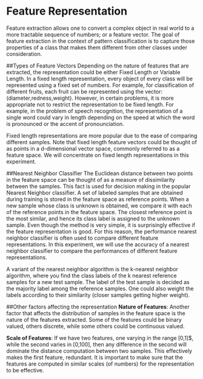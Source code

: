 # Feature Representation
Feature extraction allows one to convert a complex object in real world to a more tractable sequence of numbers; or a feature vector. The goal of feature extraction in the context of pattern classification is to capture those properties of a class that makes them different from other classes under consideration.

##Types of Feature Vectors
Depending on the nature of features that are extracted, the representation could be either Fixed Length or Variable Length. In a fixed length representation, every object of every class will be represented using a fixed set of numbers. For example, for classification of different fruits, each fruit can be represented using the vector: (diameter,redness,weight). However, in certain problems, it is more appropriate not to restrict the representation to be fixed length. For example, in the problem of speech recognition, the representation of a single word could vary in length depending on the speed at which the word is pronounced or the accent of pronounciation.

Fixed length representations are more popular due to the ease of comparing different samples. Note that fixed length feature vectors could be thought of as points in a d-dimensional vector space, commonly referred to as a feature space. We will concentrate on fixed length representations in this experiment.

##Nearest Neighbor Classifier
The Euclidean distance between two points in the feature space can be thought of as a measure of dissimilarity between the samples. This fact is used for decision making in the popular Nearest Neighbor classifier. A set of labeled samples that are obtained during training is stored in the feature space as reference points. When a new sample whose class is unknown is obtained, we compare it with each of the reference points in the feature space. The closest reference point is the most similar, and hence its class label is assigned to the unknown sample. Even though the method is very simple, it is surprisingly effective if the feature representation is good. For this reason, the performance nearest neighbor classifier is often used to compare different feature representations. In this experiment, we will use the accuracy of a nearest neighbor classifier to compare the performances of different feature representations.

A variant of the nearest neighbor algorithm is the k-nearest neighbor algorithm, where you find the class labels of the k nearest reference samples for a new test sample. The label of the test sample is decided as the majority label among the reference samples. One could also weight the labels according to their similarity (closer samples getting higher weight).

##Other factors affecting the representation
<b>Nature of Features</b>: Another factor that affects the distribution of samples in the feature space is the nature of the features extracted. Some of the features could be binary valued, others discrete, while some others could be continuous valued.

<b>Scale of Features</b>: If we have two features, one varying in the range [0,1]$, while the second varies in [0,100], then any difference in the second will dominate the distance computation between two samples. This effectively makes the first feature, redundant. It is important to make sure that the features are computed in similar scales (of numbers) for the representation to be effective.